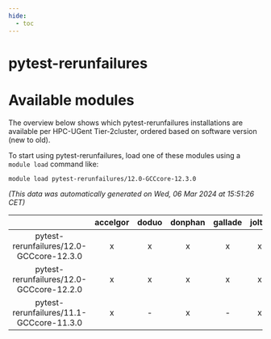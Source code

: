 ```yaml
---
hide:
  - toc
---
```


pytest-rerunfailures
====================

# Available modules


The overview below shows which pytest-rerunfailures installations are available per HPC-UGent Tier-2cluster, ordered based on software version (new to old).

To start using pytest-rerunfailures, load one of these modules using a `module load` command like:

```shell
module load pytest-rerunfailures/12.0-GCCcore-12.3.0
```

*(This data was automatically generated on Wed, 06 Mar 2024 at 15:51:26 CET)*  

| |accelgor|doduo|donphan|gallade|joltik|skitty|
| :---: | :---: | :---: | :---: | :---: | :---: | :---: |
|pytest-rerunfailures/12.0-GCCcore-12.3.0|x|x|x|x|x|x|
|pytest-rerunfailures/12.0-GCCcore-12.2.0|x|x|x|x|x|x|
|pytest-rerunfailures/11.1-GCCcore-11.3.0|x|-|x|-|x|-|
